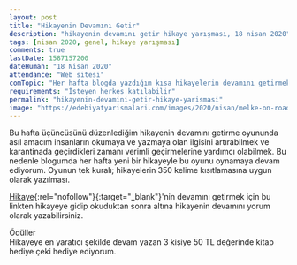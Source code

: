 ```yaml
---
layout: post
title: "Hikayenin Devamını Getir"
description: "hikayenin devamını getir hikaye yarışması, 18 nisan 2020"
tags: [nisan 2020, genel, hikaye yarışması]
comments: true
lastDate: 1587157200    
dateHuman: "18 Nisan 2020" 
attendance: "Web sitesi"
comTopic: "Her hafta blogda yazdığım kısa hikayelerin devamını getirmek"
requirements: "İsteyen herkes katılabilir"
permalink: "hikayenin-devamini-getir-hikaye-yarismasi"
image: "https://edebiyatyarismalari.com/images/2020/nisan/melke-on-road-hikaye-devamini-getir-hikaye-yarismasi.jpg"
---
```


Bu hafta üçüncüsünü düzenlediğim hikayenin devamını getirme oyununda asıl amacım insanların okumaya ve yazmaya olan ilgisini artırabilmek ve karantinada geçirdikleri zamanı verimli geçirmelerine yardımcı olabilmek. Bu nedenle blogumda her hafta yeni bir hikayeyle bu oyunu oynamaya devam ediyorum. Oyunun tek kuralı; hikayelerin 350 kelime kısıtlamasına uygun olarak yazılması.

[Hikaye](https://melkeontheroad.com/disari-cikma-evde-kal-hikayenin-devamini-getir.html?ref=edebiyatyarismalaricom){:rel="nofollow"}{:target="_blank"}'nin devamını getirmek için bu linkten hikayeye gidip okuduktan sonra altına hikayenin devamını yorum olarak yazabilirsiniz.

Ödüller  
Hikayeye en yaratıcı şekilde devam yazan 3 kişiye 50 TL değerinde kitap hediye çeki hediye ediyorum.